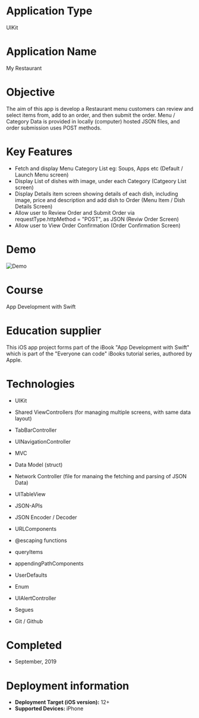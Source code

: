 # Application Type
UIKit

# Application Name
My Restaurant

# Objective
The aim of this app is develop a Restaurant menu customers can review and select items from, add to an order, and then submit the order. Menu / Category Data is provided in locally (computer) hosted JSON files, and order submission uses POST methods.

# Key Features
- Fetch and display Menu Category List eg: Soups, Apps etc (Default / Launch Menu screen)
- Display List of dishes with image, under each Category (Catgeory List screen)
- Display Details item screen showing details of each dish, including image, price and description and add dish to Order (Menu Item / Dish Details Screen)
- Allow user to Review Order and Submit Order via requestType.httpMethod = "POST", as JSON (Reviw Order Screen)
- Allow user to View Order Confirmation (Order Confirmation Screen) 

# Demo
![Demo](Demo_08122019.gif)

# Course
App Development with Swift

# Education supplier
This iOS app project forms part of the iBook "App Development with Swift" which is part of the "Everyone can code" iBooks tutorial series, authored by Apple.

# Technologies

- UIKit

- Shared ViewControllers (for managing multiple screens, with same data layout)

- TabBarController

- UINavigationController

- MVC

- Data Model (struct)

- Network Controller (file for manaing the fetching and parsing of JSON Data)

- UITableView

- JSON-APIs

- JSON Encoder / Decoder

- URLComponents

- @escaping functions

- queryItems

- appendingPathComponents

- UserDefaults

- Enum

- UIAlertController

- Segues

- Git / Github


# Completed
- September, 2019

# Deployment information

- <strong>Deployment Target (iOS version):</strong> 12+
- <strong>Supported Devices: </strong>iPhone
